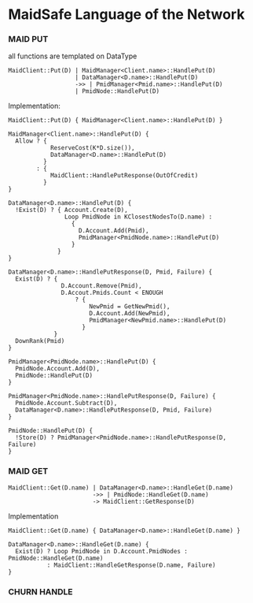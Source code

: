 
# MaidSafe Language of the Network

### MAID PUT
all functions are templated on DataType

    MaidClient::Put(D) | MaidManager<Client.name>::HandlePut(D)
                       | DataManager<D.name>::HandlePut(D)
                       ->> | PmidManager<Pmid.name>::HandlePut(D)
                       | PmidNode::HandlePut(D)


Implementation:

    MaidClient::Put(D) { MaidManager<Client.name>::HandlePut(D) }

    MaidManager<Client.name>::HandlePut(D) {
      Allow ? { 
                ReserveCost(K*D.size()),
                DataManager<D.name>::HandlePut(D)
              }
            : { 
                MaidClient::HandlePutResponse(OutOfCredit)
              }
    }

    DataManager<D.name>::HandlePut(D) {
      !Exist(D) ? { Account.Create(D),
                    Loop PmidNode in KClosestNodesTo(D.name) :
                      { 
                        D.Account.Add(Pmid),
                        PmidManager<PmidNode.name>::HandlePut(D)
                      }
                  }
    }
    
    DataManager<D.name>::HandlePutResponse(D, Pmid, Failure) {
      Exist(D) ? { 
                   D.Account.Remove(Pmid),
                   D.Accout.Pmids.Count < ENOUGH
                       ? { 
                           NewPmid = GetNewPmid(),
                           D.Account.Add(NewPmid),
                           PmidManager<NewPmid.name>::HandlePut(D)
                         }
                 }
      DownRank(Pmid)
    }
    
    PmidManager<PmidNode.name>::HandlePut(D) {
      PmidNode.Account.Add(D),
      PmidNode::HandlePut(D)
    }
    
    PmidManager<PmidNode.name>::HandlePutResponse(D, Failure) {
      PmidNode.Account.Subtract(D),
      DataManager<D.name>::HandlePutResponse(D, Pmid, Failure)
    }
    
    PmidNode::HandlePut(D) {
      !Store(D) ? PmidManager<PmidNode.name>::HandlePutResponse(D, Failure)
    }

### MAID GET

    MaidClient::Get(D.name) | DataManager<D.name>::HandleGet(D.name)
                            ->> | PmidNode::HandleGet(D.name)
                            -> MaidClient::GetResponse(D)
    
Implementation
    
    MaidClient::Get(D.name) { DataManager<D.name>::HandleGet(D.name) }
    
    DataManager<D.name>::HandleGet(D.name) {
      Exist(D) ? Loop PmidNode in D.Account.PmidNodes : PmidNode::HandleGet(D.name)
               : MaidClient::HandleGetResponse(D.name, Failure)
    }


### CHURN HANDLE
